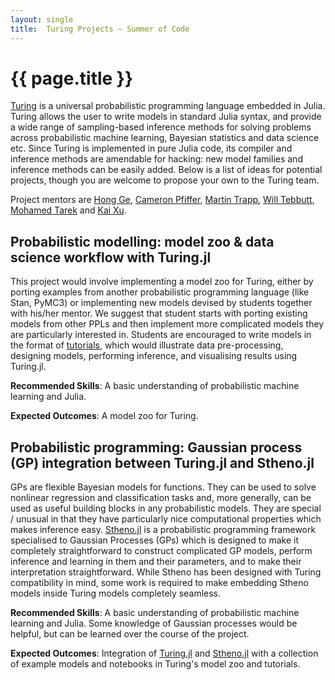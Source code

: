 ```yaml
---
layout: single
title:  Turing Projects – Summer of Code
---
```


# {{ page.title }}

[Turing](http://turing.ml/) is a universal probabilistic programming language embedded in Julia. Turing allows the user to write models in standard Julia syntax, and provide a wide range of sampling-based inference methods for solving problems across probabilistic machine learning, Bayesian statistics and data science etc. Since Turing is implemented in pure Julia code, its compiler and inference methods are amendable for hacking: new model families and inference methods can be easily added. Below is a list of ideas for potential projects, though you are welcome to propose your own to the Turing team.

Project mentors are [Hong Ge](https://github.com/yebai), [Cameron Pfiffer](https://github.com/cpfiffer), [Martin Trapp](https://github.com/trappmartin), [Will Tebbutt](https://github.com/willtebbutt), [Mohamed Tarek](https://github.com/mohamed82008) and [Kai Xu](https://github.com/xukai92).

## Probabilistic modelling: model zoo & data science workflow with Turing.jl

This project would involve implementing a model zoo for Turing, either by porting examples from another probabilistic programming language (like Stan, PyMC3) or implementing new models devised by students together with his/her mentor. We suggest that student starts with porting existing models from other PPLs and then implement more complicated models they are particularly interested in.
Students are encouraged to write models in the format of [tutorials](https://github.com/TuringLang/TuringTutorials), which would illustrate data pre-processing, designing models, performing inference, and visualising results using Turing.jl.

**Recommended Skills**: A basic understanding of probabilistic machine learning and Julia.

**Expected Outcomes**: A model zoo for Turing.

## Probabilistic programming: Gaussian process (GP) integration between Turing.jl and Stheno.jl

GPs are flexible Bayesian models for functions. They can be used to solve nonlinear regression and classification tasks and, more generally, can be used as useful building blocks in any probabilistic models. They are special / unusual in that they have particularly nice computational properties which makes inference easy.
[Stheno.jl](https://github.com/willtebbutt/Stheno.jl) is a probabilistic programming framework specialised to Gaussian Processes (GPs) which is designed to make it completely straightforward to construct complicated GP models, perform inference and learning in them and their parameters, and to make their interpretation straightforward.
While Stheno has been designed with Turing compatibility in mind, some work is required to make embedding Stheno models inside Turing models completely seamless.

**Recommended Skills**: A basic understanding of probabilistic machine learning and Julia. Some knowledge of Gaussian processes would be helpful, but can be learned over the course of the project.

**Expected Outcomes**: Integration of [Turing.jl](http://turing.ml/) and [Stheno.jl](https://github.com/willtebbutt/Stheno.jl) with a collection of example models and notebooks in Turing's model zoo and tutorials.
